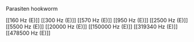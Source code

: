 Parasiten hookworm

[[160 Hz (E)]]
[[300 Hz (E)]]
[[570 Hz (E)]]
[[950 Hz (E)]]
[[2500 Hz (E)]]
[[5500 Hz (E)]]
[[20000 Hz (E)]]
[[150000 Hz (E)]]
[[319340 Hz (E)]]
[[478500 Hz (E)]]